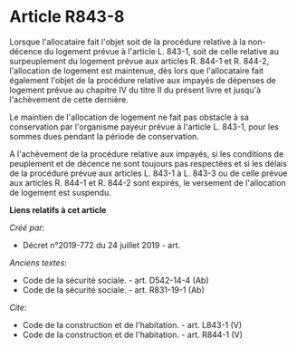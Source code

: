 # Article R843-8

Lorsque l'allocataire fait l'objet soit de la procédure relative à la non-décence du logement prévue à l'article L. 843-1,
soit de celle relative au surpeuplement du logement prévue aux articles R. 844-1 et R. 844-2, l'allocation de logement est
maintenue, dès lors que l'allocataire fait également l'objet de la procédure relative aux impayés de dépenses de logement
prévue au chapitre IV du titre II du présent livre et jusqu'à l'achèvement de cette dernière. 

Le maintien de l'allocation de logement ne fait pas obstacle à sa conservation par l'organisme payeur prévue à l'article L.
843-1, pour les sommes dues pendant la période de conservation. 

A l'achèvement de la procédure relative aux impayés, si les conditions de peuplement et de décence ne sont toujours pas
respectées et si les délais de la procédure prévue aux articles L. 843-1 à L. 843-3 ou de celle prévue aux articles R. 844-1
et R. 844-2 sont expirés, le versement de l'allocation de logement est suspendu.

**Liens relatifs à cet article**

_Créé par_:

  - Décret n°2019-772 du 24 juillet 2019 - art.

_Anciens textes_:

  - Code de la sécurité sociale. - art. D542-14-4 (Ab)
  - Code de la sécurité sociale. - art. R831-19-1 (Ab)

_Cite_:

  - Code de la construction et de l'habitation. - art. L843-1 (V)
  - Code de la construction et de l'habitation. - art. R844-1 (V)
